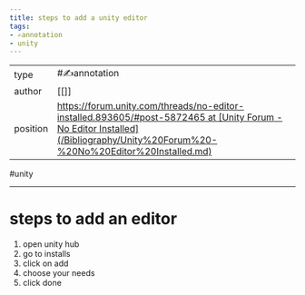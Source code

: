 ```yaml
---
title: steps to add a unity editor
tags:
- ✍️annotation
- unity
---
```



<table>
<tr>
<td> type </td>
<td> #✍️annotation </td>
</tr>
<tr>
<td> author </td>
<td> [[]] </td>
</tr>
<tr>
<td> position </td>
<td> <a href="https://forum.unity.com/threads/no-editor-installed.893605/#post-5872465 at [Unity Forum - No Editor Installed](/Bibliography/Unity%20Forum%20-%20No%20Editor%20Installed.md)">https://forum.unity.com/threads/no-editor-installed.893605/#post-5872465 at [Unity Forum - No Editor Installed](/Bibliography/Unity%20Forum%20-%20No%20Editor%20Installed.md)</a> </td>
</tr>
</table>

#unity 

---

# steps to add an editor

1. open unity hub
2. go to installs
3. click on add
4. choose your needs
5. click done
